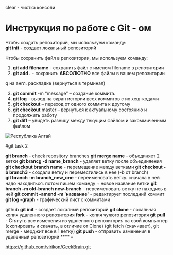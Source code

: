 clear - чистка консоли
# Инструкция по работе с Git - ом
Чтобы создать репозиторий, мы используем команду:  
**git init** - создает локальный репозиторий

Чтобы сохранить файл в репозитории, мы используем команду:  
1. **git add filename** - сохранить файл с именем filename в репозитории  
2. **git add .** - сохранить **АБСОЛЮТНО** все файлы в вашем репозитории

q на англ. раскладке (вернуться в терминал)

3. **git commit** -m “message” – создание коммита.  
4. **git log** – вывод на экран истории всех коммитов с их хеш-кодами  
5. **git checkout** – переход от одного коммита к другому  
6. **git checkout** master – вернуться к актуальному состоянию и продолжить работу  
7. **git diff** – увидеть разницу между текущим файлом и закоммиченным файлом  

![Республика Алтай](https://www.russiadiscovery.ru/upload/files/files/Multinskie%20ozera.jpg)

#git task 2

**git branch** - check repository branches
**git merge name** - объединяет 2 ветки
**git brancg -d name_branch** - удаляет ветку после объединяения
**git checkout branch name** - перемещение между ветками
**git checkout -b branch3** - создали ветку и переместились в нее (-b от branch)  
**git branch -m branch_new_one** - переименовать ветку. сначала в ней надо находиться. потом пишем команду + новое название ветки
**git branch -m old-branch new-branch** - переименовать ветку не находясь в ней
**git commit -amend -m 'название'**  - редактирует последний коммит
**git log -graph** - графический лист с коммитами

github
**git init** -  создает локалный репозиторий
**git clone** -  локальная копия удаленного репозитория
**fork** -  копия чужого репозитория
**git pull** -  Стянуть все изменения из удаленного репозитория на свой компьютер (скопировать и скачать, в отличие от Clone)
(git fetch (скачивает), git merge - мерджит все в 1 ветку)
**git push** -  отправить изменения в удаленный репозиторий
**** -  


https://github.com/virikon/GeekBrain.git

